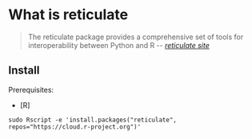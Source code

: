 # What is reticulate

> The reticulate package provides a comprehensive set of tools for interoperability between Python and R
> -- _[reticulate site]_

## Install

Prerequisites:

- [R]

```console
sudo Rscript -e 'install.packages("reticulate", repos="https://cloud.r-project.org")'
```

[reticulate site]: https://rstudio.github.io/reticulate/
